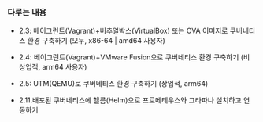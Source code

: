 ### 다루는 내용 
- 2.3: 베이그런트(Vagrant)+버추얼박스(VirtualBox) 또는 OVA 이미지로 쿠버네티스 환경 구축하기 (모두, x86-64 | amd64 사용자)
- 2.4: 베이그런트(Vagrant)+VMware Fusion으로 쿠버네티스 환경 구축하기 (비상업적, arm64 사용자)
- 2.5: UTM(QEMU)로 쿠버네티스 환경 구축하기 (상업적, arm64)

- 2.11.배포된 쿠버네티스에 헬름(Helm)으로 프로메테우스와 그라파나 설치하고 연동하기
